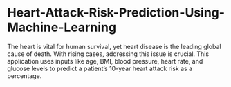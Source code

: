 # Heart-Attack-Risk-Prediction-Using-Machine-Learning
The heart is vital for human survival, yet heart disease is the leading global cause of death. With rising cases, addressing this issue is crucial. This application uses inputs like age, BMI, blood pressure, heart rate, and glucose levels to predict a patient’s 10-year heart attack risk as a percentage.
